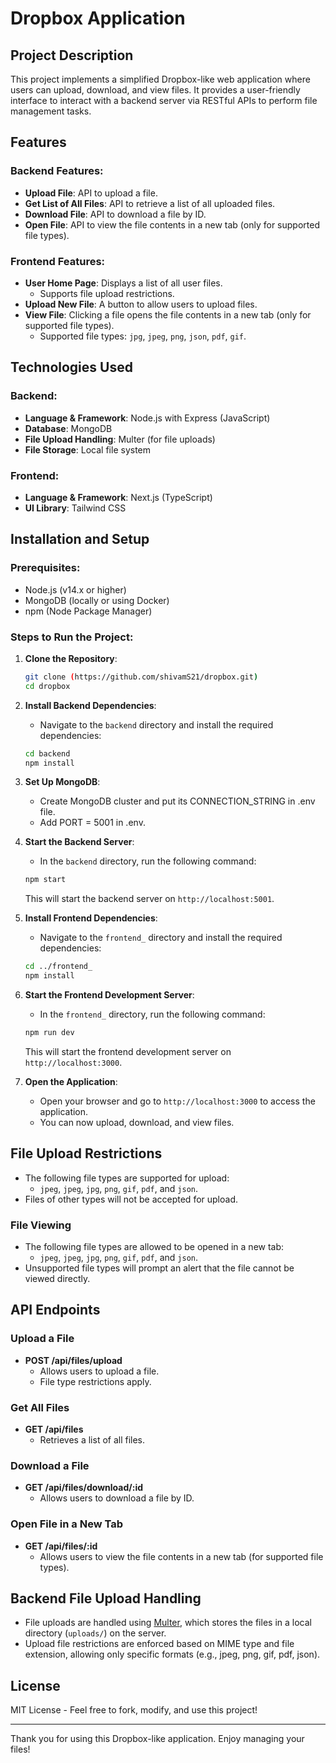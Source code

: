 # Dropbox Application

## Project Description

This project implements a simplified Dropbox-like web application where users can upload, download, and view files. It provides a user-friendly interface to interact with a backend server via RESTful APIs to perform file management tasks.

## Features

### Backend Features:
- **Upload File**: API to upload a file.
- **Get List of All Files**: API to retrieve a list of all uploaded files.
- **Download File**: API to download a file by ID.
- **Open File**: API to view the file contents in a new tab (only for supported file types).

### Frontend Features:
- **User Home Page**: Displays a list of all user files.
  - Supports file upload restrictions.
- **Upload New File**: A button to allow users to upload files.
- **View File**: Clicking a file opens the file contents in a new tab (only for supported file types).
  - Supported file types: `jpg`, `jpeg`, `png`, `json`, `pdf`, `gif`.

## Technologies Used

### Backend:
- **Language & Framework**: Node.js with Express (JavaScript)
- **Database**: MongoDB
- **File Upload Handling**: Multer (for file uploads)
- **File Storage**: Local file system

### Frontend:
- **Language & Framework**: Next.js (TypeScript)
- **UI Library**: Tailwind CSS

## Installation and Setup

### Prerequisites:
- Node.js (v14.x or higher)
- MongoDB (locally or using Docker)
- npm (Node Package Manager)

### Steps to Run the Project:

1. **Clone the Repository**:
    ```bash
    git clone (https://github.com/shivamS21/dropbox.git)
    cd dropbox
    ```

2. **Install Backend Dependencies**:
    - Navigate to the `backend` directory and install the required dependencies:
    ```bash
    cd backend
    npm install
    ```

3. **Set Up MongoDB**:
    - Create MongoDB cluster and put its CONNECTION_STRING in .env file.
    - Add PORT = 5001 in .env.

4. **Start the Backend Server**:
    - In the `backend` directory, run the following command:
    ```bash
    npm start
    ```
    This will start the backend server on `http://localhost:5001`.

5. **Install Frontend Dependencies**:
    - Navigate to the `frontend_` directory and install the required dependencies:
    ```bash
    cd ../frontend_
    npm install
    ```

6. **Start the Frontend Development Server**:
    - In the `frontend_` directory, run the following command:
    ```bash
    npm run dev
    ```
    This will start the frontend development server on `http://localhost:3000`.

7. **Open the Application**:
    - Open your browser and go to `http://localhost:3000` to access the application.
    - You can now upload, download, and view files.

## File Upload Restrictions

- The following file types are supported for upload: 
  - `jpeg`, `jpeg`, `jpg`, `png`, `gif`, `pdf`, and `json`.
- Files of other types will not be accepted for upload.

### File Viewing

- The following file types are allowed to be opened in a new tab:
  - `jpeg`, `jpeg`, `jpg`, `png`, `gif`, `pdf`, and `json`.
- Unsupported file types will prompt an alert that the file cannot be viewed directly.

## API Endpoints

### Upload a File
- **POST /api/files/upload**
  - Allows users to upload a file.
  - File type restrictions apply.

### Get All Files
- **GET /api/files**
  - Retrieves a list of all files.

### Download a File
- **GET /api/files/download/:id**
  - Allows users to download a file by ID.

### Open File in a New Tab
- **GET /api/files/:id**
  - Allows users to view the file contents in a new tab (for supported file types).

## Backend File Upload Handling

- File uploads are handled using [Multer](https://www.npmjs.com/package/multer), which stores the files in a local directory (`uploads/`) on the server.
- Upload file restrictions are enforced based on MIME type and file extension, allowing only specific formats (e.g., jpeg, png, gif, pdf, json).

## License

MIT License - Feel free to fork, modify, and use this project!

---

Thank you for using this Dropbox-like application. Enjoy managing your files!
